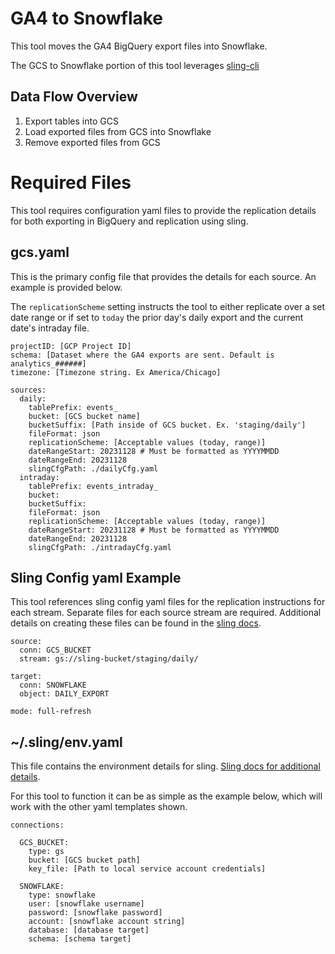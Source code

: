 # GA4 to Snowflake
This tool moves the GA4 BigQuery export files into Snowflake. 

The GCS to Snowflake portion of this tool leverages [sling-cli](https://github.com/slingdata-io/sling-cli)

## Data Flow Overview
1. Export tables into GCS
2. Load exported files from GCS into Snowflake
3. Remove exported files from GCS

# Required Files
This tool requires configuration yaml files to provide the replication details for both exporting in BigQuery and replication using sling.

## gcs.yaml
This is the primary config file that provides the details for each source. An example is provided below.

The `replicationScheme` setting instructs the tool to either replicate over a set date range or if set to `today` the prior day's daily export and the current date's intraday file.
```
projectID: [GCP Project ID]
schema: [Dataset where the GA4 exports are sent. Default is analytics_######]
timezone: [Timezone string. Ex America/Chicago]

sources:
  daily:
    tablePrefix: events_
    bucket: [GCS bucket name]
    bucketSuffix: [Path inside of GCS bucket. Ex. 'staging/daily']
    fileFormat: json
    replicationScheme: [Acceptable values (today, range)]
    dateRangeStart: 20231128 # Must be formatted as YYYYMMDD
    dateRangeEnd: 20231128
    slingCfgPath: ./dailyCfg.yaml
  intraday:
    tablePrefix: events_intraday_
    bucket: 
    bucketSuffix: 
    fileFormat: json
    replicationScheme: [Acceptable values (today, range)]
    dateRangeStart: 20231128 # Must be formatted as YYYYMMDD
    dateRangeEnd: 20231128
    slingCfgPath: ./intradayCfg.yaml
```

## Sling Config yaml Example
This tool references sling config yaml files for the replication instructions for each stream.
Separate files for each source stream are required. Additional details on creating these files can be found in the [sling docs](https://docs.slingdata.io/sling-cli/running-tasks).

```
source:
  conn: GCS_BUCKET
  stream: gs://sling-bucket/staging/daily/

target:
  conn: SNOWFLAKE
  object: DAILY_EXPORT

mode: full-refresh
```

## ~/.sling/env.yaml
This file contains the environment details for sling. [Sling docs for additional details](https://docs.slingdata.io/sling-cli/environment#sling-env-file-env.yaml).

For this tool to function it can be as simple as the example below, which will work with the other yaml templates shown.
```
connections:

  GCS_BUCKET:
    type: gs
    bucket: [GCS bucket path]
    key_file: [Path to local service account credentials]

  SNOWFLAKE:
    type: snowflake
    user: [snowflake username]
    password: [snowflake password]
    account: [snowflake account string]
    database: [database target]
    schema: [schema target]
```
